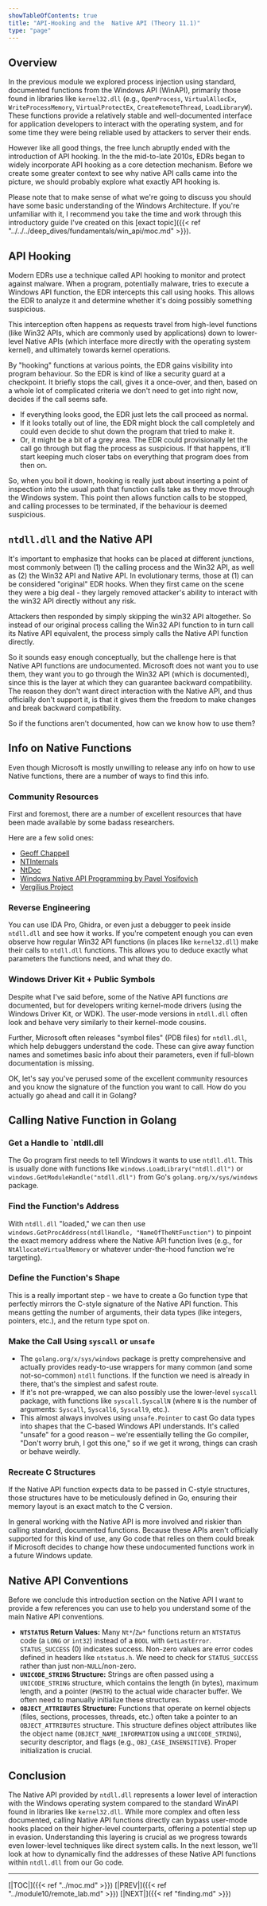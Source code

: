 ```yaml
---
showTableOfContents: true
title: "API-Hooking and the  Native API (Theory 11.1)"
type: "page"
---
```

## Overview

In the previous module we explored process injection using standard, documented functions from the Windows API (WinAPI), primarily those found in libraries like `kernel32.dll` (e.g., `OpenProcess`, `VirtualAllocEx`, `WriteProcessMemory`, `VirtualProtectEx`, `CreateRemoteThread`, `LoadLibraryW`). These functions provide a relatively stable and well-documented interface for application developers to interact with the operating system, and for some time they were being reliable used by attackers to server their ends.

However like all good things, the free lunch abruptly ended with the introduction of API hooking. In the the mid-to-late 2010s, EDRs began to widely incorporate API hooking as a core detection mechanism. Before we create some greater context to see why native API calls came into the picture, we should probably explore what exactly API hooking is.

Please note that to make sense of what we're going to discuss you should have some basic understanding of the Windows Architecture. If you're unfamiliar with it, I recommend you take the time and work through this introductory guide I've created on this [exact topic]({{< ref "../../../deep_dives/fundamentals/win_api/moc.md" >}}).



## API Hooking
Modern EDRs use a technique called API hooking to monitor and protect against malware. When a program, potentially malware, tries to execute a Windows API function, the EDR intercepts this call using hooks. This allows the EDR to analyze it and determine whether it's doing possibly something suspicious.

This interception often happens as requests travel from high-level functions (like Win32 APIs, which are commonly used by applications) down to lower-level Native APIs (which interface more directly with the operating system kernel), and ultimately towards kernel operations.

By "hooking" functions at various points, the EDR gains visibility into program behaviour. So the EDR is kind of like a security guard at a checkpoint. It briefly stops the call, gives it a once-over, and then, based on a whole lot of complicated criteria we don't need to get into right now, decides if the call seems safe.

- If everything looks good, the EDR just lets the call proceed as normal.
- If it looks totally out of line, the EDR might block the call completely and could even decide to shut down the program that tried to make it.
- Or, it might be a bit of a grey area. The EDR could provisionally let the call go through but flag the process as suspicious. If that happens, it'll start keeping much closer tabs on everything that program does from then on.

So, when you boil it down, hooking is really just about inserting a point of inspection into the usual path that function calls take as they move through the Windows system. This point then allows function calls to be stopped, and calling processes to be terminated, if the behaviour is deemed suspicious.

## `ntdll.dll` and the Native API

It's important to emphasize that hooks can be placed at different junctions, most commonly between (1) the calling process and the Win32 API, as well as (2) the Win32 API and Native API. In evolutionary terms, those at (1) can be considered "original" EDR hooks. When they first came on the scene they were a big deal - they largely removed attacker's ability to interact with the win32 API directly without any risk.

Attackers then responded by simply skipping the win32 API altogether. So instead of our original process calling the Win32 API function to in turn call its Native API equivalent, the process simply calls the Native API function directly.

So it sounds easy enough conceptually, but the challenge here is that Native API functions are undocumented. Microsoft does not want you to use them, they want you to go through the Win32 API (which is documented), since this is the layer at which they can guarantee backward compatibility. The reason they don't want direct interaction with the Native API, and thus officially don't support it, is that it gives them the freedom to make changes and break backward compatibility.

So if the functions aren't documented, how can we know how to use them?


## Info on Native Functions

Even though Microsoft is mostly unwilling to release any info on how to use Native functions, there are a number of ways to find this info.


### Community Resources
First and foremost, there are a number of excellent resources that have been made available by some badass researchers.

Here are a few solid ones:
- [Geoff Chappell](https://www.geoffchappell.com/studies/windows/win32/ntdll/api/native.htm)
- [NTInternals](http://undocumented.ntinternals.net)
- [NtDoc](https://ntdoc.m417z.com)
- [Windows Native API Programming by Pavel Yosifovich](https://leanpub.com/windowsnativeapiprogramming)
- [Vergilius Project](https://www.vergiliusproject.com)



### Reverse Engineering
You can use IDA Pro, Ghidra, or even just a debugger to peek inside `ntdll.dll` and see how it works. If you're competent enough you can even observe how regular Win32 API functions (in places like `kernel32.dll`) make their calls to `ntdll.dll` functions. This allows you to deduce exactly what parameters the functions need, and what they do.

### Windows Driver Kit + Public Symbols
Despite what I've said before, some of the Native API functions _are_ documented, but for developers writing kernel-mode drivers (using the Windows Driver Kit, or WDK). The user-mode versions in `ntdll.dll` often look and behave very similarly to their kernel-mode cousins.

Further, Microsoft often releases "symbol files" (PDB files) for `ntdll.dll`, which help debuggers understand the code. These can give away function names and sometimes basic info about their parameters, even if full-blown documentation is missing.



OK, let's say you've perused some of the excellent community resources and you know the signature of the function you want to call. How do you actually go ahead and call it in Golang?


## Calling Native Function in Golang

### Get a Handle to `ntdll.dll
The Go program first needs to tell Windows it wants to use `ntdll.dll`. This is usually done with functions like `windows.LoadLibrary("ntdll.dll")` or `windows.GetModuleHandle("ntdll.dll")` from Go's `golang.org/x/sys/windows` package.


### Find the Function's Address
With `ntdll.dll` "loaded," we can then use `windows.GetProcAddress(ntdllHandle, "NameOfTheNtFunction")` to pinpoint the exact memory address where the Native API function lives (e.g., for `NtAllocateVirtualMemory` or whatever under-the-hood function we're targeting).


### Define the Function's Shape
This is a really important step - we have to create a Go function type that perfectly mirrors the C-style signature of the Native API function. This means getting the number of arguments, their data types (like integers, pointers, etc.), and the return type spot on.


### Make the Call Using `syscall` or `unsafe`
- The `golang.org/x/sys/windows` package is pretty comprehensive and actually provides ready-to-use wrappers for many common (and some not-so-common) `ntdll` functions. If the function we need is already in there, that's the simplest and safest route.
- If it's not pre-wrapped, we can also possibly use the lower-level `syscall` package, with functions like `syscall.SyscallN` (where `N` is the number of arguments: `Syscall`, `Syscall6`, `Syscall9`, etc.).
- This almost always involves using `unsafe.Pointer` to cast Go data types into shapes that the C-based Windows API understands. It's called "unsafe" for a good reason – we're essentially telling the Go compiler, "Don't worry bruh, I got this one," so if we get it wrong, things can crash or behave weirdly.

### Recreate C Structures
If the Native API function expects data to be passed in C-style structures, those structures have to be meticulously defined in Go, ensuring their memory layout is an exact match to the C version.

In general working with the Native API is more involved and riskier than calling standard, documented functions. Because these APIs aren't officially supported for this kind of use, any Go code that relies on them could break if Microsoft decides to change how these undocumented functions work in a future Windows update.



## Native API Conventions

Before we conclude this introduction section on the Native API I want to provide a few references you can use to help you understand some of the main Native API conventions.

* **`NTSTATUS` Return Values:** Many `Nt*`/`Zw*` functions return an `NTSTATUS` code (a `LONG` or `int32`) instead of a `BOOL` with `GetLastError`. `STATUS_SUCCESS` (0) indicates success. Non-zero values are error codes defined in headers like `ntstatus.h`. We need to check for `STATUS_SUCCESS` rather than just non-`NULL`/non-zero.
* **`UNICODE_STRING` Structure:** Strings are often passed using a `UNICODE_STRING` structure, which contains the length (in bytes), maximum length, and a pointer (`PWSTR`) to the actual wide character buffer. We often need to manually initialize these structures.
* **`OBJECT_ATTRIBUTES` Structure:** Functions that operate on kernel objects (files, sections, processes, threads, etc.) often take a pointer to an `OBJECT_ATTRIBUTES` structure. This structure defines object attributes like the object name (`OBJECT_NAME_INFORMATION` using a `UNICODE_STRING`), security descriptor, and flags (e.g., `OBJ_CASE_INSENSITIVE`). Proper initialization is crucial.


## Conclusion

The Native API provided by `ntdll.dll` represents a lower level of interaction with the Windows operating system compared to the standard WinAPI found in libraries like `kernel32.dll`. While more complex and often less documented, calling Native API functions directly can bypass user-mode hooks placed on their higher-level counterparts, offering a potential step up in evasion. Understanding this layering is crucial as we progress towards even lower-level techniques like direct system calls. In the next lesson, we'll look at how to dynamically find the addresses of these Native API functions within `ntdll.dll` from our Go code.







---
[|TOC|]({{< ref "../moc.md" >}})
[|PREV|]({{< ref "../module10/remote_lab.md" >}})
[|NEXT|]({{< ref "finding.md" >}})